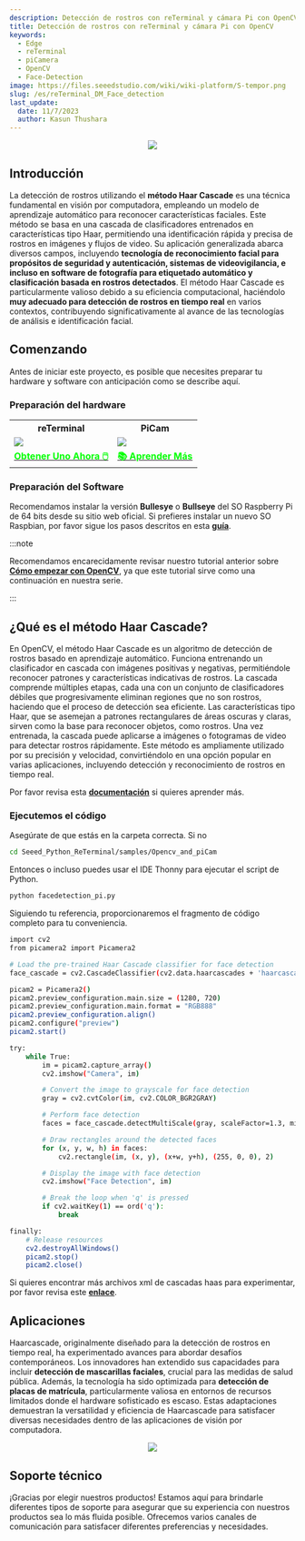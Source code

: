 ```yaml
---
description: Detección de rostros con reTerminal y cámara Pi con OpenCV
title: Detección de rostros con reTerminal y cámara Pi con OpenCV
keywords:
  - Edge
  - reTerminal 
  - piCamera
  - OpenCV
  - Face-Detection
image: https://files.seeedstudio.com/wiki/wiki-platform/S-tempor.png
slug: /es/reTerminal_DM_Face_detection
last_update:
  date: 11/7/2023
  author: Kasun Thushara
---
```


<center><img width={800} src="https://files.seeedstudio.com/wiki/ReTerminal/opencv/facedetection.gif" /></center>

## Introducción

La detección de rostros utilizando el **método Haar Cascade** es una técnica fundamental en visión por computadora, empleando un modelo de aprendizaje automático para reconocer características faciales. Este método se basa en una cascada de clasificadores entrenados en características tipo Haar, permitiendo una identificación rápida y precisa de rostros en imágenes y flujos de video. Su aplicación generalizada abarca diversos campos, incluyendo **tecnología de reconocimiento facial para propósitos de seguridad y autenticación, sistemas de videovigilancia, e incluso en software de fotografía para etiquetado automático y clasificación basada en rostros detectados**. El método Haar Cascade es particularmente valioso debido a su eficiencia computacional, haciéndolo **muy adecuado para detección de rostros en tiempo real** en varios contextos, contribuyendo significativamente al avance de las tecnologías de análisis e identificación facial.

## Comenzando

Antes de iniciar este proyecto, es posible que necesites preparar tu hardware y software con anticipación como se describe aquí.

### Preparación del hardware

<div class="table-center">
 <table class="table-nobg">
    <tr class="table-trnobg">
      <th class="table-trnobg">reTerminal</th>
      <th class="table-trnobg">PiCam</th>
  </tr>
    <tr class="table-trnobg"></tr>
  <tr class="table-trnobg">
   <td class="table-trnobg"><div style={{textAlign:'center'}}><img src="https://files.seeedstudio.com/wiki/ReTerminal/frigate/reterminal.png" style={{width:300, height:'auto'}}/></div></td>
      <td class="table-trnobg"><div style={{textAlign:'center'}}><img src="https://files.seeedstudio.com/wiki/ReTerminal/Picam/picam2.jpg" style={{width:300, height:'auto'}}/></div></td>
  </tr>
    <tr class="table-trnobg"></tr>
  <tr class="table-trnobg">
   <td class="table-trnobg"><div class="get_one_now_container" style={{textAlign: 'center'}}><a class="get_one_now_item" href="https://www.seeedstudio.com/ReTerminal-with-CM4-p-4904.html?queryID=26220f25bcce77bc420c9c03059787c0&objectID=4904&indexName=bazaar_retailer_products" target="_blank">
              <strong><span><font color={'FFFFFF'} size={"4"}> Obtener Uno Ahora 🖱️</font></span></strong>
          </a></div></td>
      <td class="table-trnobg"><div class="get_one_now_container" style={{textAlign: 'center'}}><a class="get_one_now_item" href="https://wiki.seeedstudio.com/es/reTerminal-piCam/" target="_blank" rel="noopener noreferrer"><strong><span><font color={'FFFFFF'} size={"4"}>📚 Aprender Más</font></span></strong></a></div></td>
        </tr>
    </table>
</div>

### Preparación del Software

Recomendamos instalar la versión **Bullesye** o **Bullseye** del SO Raspberry Pi de 64 bits desde su sitio web oficial. Si prefieres instalar un nuevo SO Raspbian, por favor sigue los pasos descritos en esta [**guía**](https://wiki.seeedstudio.com/es/reTerminal/#flash-raspberry-pi-os-64-bit-ubuntu-os-or-other-os-to-emmc).

:::note

Recomendamos encarecidamente revisar nuestro tutorial anterior sobre [**Cómo empezar con OpenCV**](https://wiki.seeedstudio.com/es/reTerminal_DM_opencv/), ya que este tutorial sirve como una continuación en nuestra serie.

:::

## ¿Qué es el método Haar Cascade?

En OpenCV, el método Haar Cascade es un algoritmo de detección de rostros basado en aprendizaje automático. Funciona entrenando un clasificador en cascada con imágenes positivas y negativas, permitiéndole reconocer patrones y características indicativas de rostros. La cascada comprende múltiples etapas, cada una con un conjunto de clasificadores débiles que progresivamente eliminan regiones que no son rostros, haciendo que el proceso de detección sea eficiente. Las características tipo Haar, que se asemejan a patrones rectangulares de áreas oscuras y claras, sirven como la base para reconocer objetos, como rostros. Una vez entrenada, la cascada puede aplicarse a imágenes o fotogramas de video para detectar rostros rápidamente. Este método es ampliamente utilizado por su precisión y velocidad, convirtiéndolo en una opción popular en varias aplicaciones, incluyendo detección y reconocimiento de rostros en tiempo real.

Por favor revisa esta [**documentación**](https://docs.opencv.org/4.x/db/d28/tutorial_cascade_classifier.html) si quieres aprender más.

### Ejecutemos el código

Asegúrate de que estás en la carpeta correcta. Si no

 ```sh
cd Seeed_Python_ReTerminal/samples/Opencv_and_piCam

 ```

Entonces o incluso puedes usar el IDE Thonny para ejecutar el script de Python.

 ```sh
python facedetection_pi.py
 ```

Siguiendo tu referencia, proporcionaremos el fragmento de código completo para tu conveniencia.

```sh
import cv2
from picamera2 import Picamera2

# Load the pre-trained Haar Cascade classifier for face detection
face_cascade = cv2.CascadeClassifier(cv2.data.haarcascades + 'haarcascade_frontalface_default.xml')

picam2 = Picamera2()
picam2.preview_configuration.main.size = (1280, 720)
picam2.preview_configuration.main.format = "RGB888"
picam2.preview_configuration.align()
picam2.configure("preview")
picam2.start()

try:
    while True:
        im = picam2.capture_array()
        cv2.imshow("Camera", im)

        # Convert the image to grayscale for face detection
        gray = cv2.cvtColor(im, cv2.COLOR_BGR2GRAY)

        # Perform face detection
        faces = face_cascade.detectMultiScale(gray, scaleFactor=1.3, minNeighbors=5, minSize=(30, 30))

        # Draw rectangles around the detected faces
        for (x, y, w, h) in faces:
            cv2.rectangle(im, (x, y), (x+w, y+h), (255, 0, 0), 2)

        # Display the image with face detection
        cv2.imshow("Face Detection", im)

        # Break the loop when 'q' is pressed
        if cv2.waitKey(1) == ord('q'):
            break

finally:
    # Release resources
    cv2.destroyAllWindows()
    picam2.stop()
    picam2.close()
```

Si quieres encontrar más archivos xml de cascadas haas para experimentar, por favor revisa este [**enlace**](https://github.com/opencv/opencv/tree/master/data/haarcascades).

## Aplicaciones

Haarcascade, originalmente diseñado para la detección de rostros en tiempo real, ha experimentado avances para abordar desafíos contemporáneos. Los innovadores han extendido sus capacidades para incluir **detección de mascarillas faciales**, crucial para las medidas de salud pública. Además, la tecnología ha sido optimizada para **detección de placas de matrícula**, particularmente valiosa en entornos de recursos limitados donde el hardware sofisticado es escaso. Estas adaptaciones demuestran la versatilidad y eficiencia de Haarcascade para satisfacer diversas necesidades dentro de las aplicaciones de visión por computadora.

<center><img width={800} src="https://files.seeedstudio.com/wiki/ReTerminal/opencv/FACEMASK.gif" /></center>

## Soporte técnico

¡Gracias por elegir nuestros productos! Estamos aquí para brindarle diferentes tipos de soporte para asegurar que su experiencia con nuestros productos sea lo más fluida posible. Ofrecemos varios canales de comunicación para satisfacer diferentes preferencias y necesidades.

<div class="button_tech_support_container">
<a href="https://forum.seeedstudio.com/" class="button_forum"></a>
<a href="https://www.seeedstudio.com/contacts" class="button_email"></a>
</div>

<div class="button_tech_support_container">
<a href="https://discord.gg/eWkprNDMU7" class="button_discord"></a>
<a href="https://github.com/Seeed-Studio/wiki-documents/discussions/69" class="button_discussion"></a>
</div>
